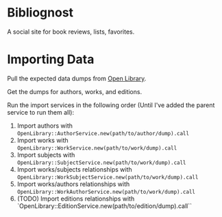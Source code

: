 # Bibliognost

A social site for book reviews, lists, favorites.

# Importing Data

Pull the expected data dumps from [Open Library](https://openlibrary.org/developers/dumps).

Get the dumps for authors, works, and editions.

Run the import services in the following order (Until I've added the parent service to run them all):

1. Import authors with `OpenLibrary::AuthorService.new(path/to/author/dump).call`
2. Import works with `OpenLibrary::WorkService.new(path/to/work/dump).call`
3. Import subjects with `OpenLibrary::SubjectService.new(path/to/work/dump).call`
4. Import works/subjects relationships with `OpenLibrary::WorkSubjectService.new(path/to/work/dump).call`
5. Import works/authors relationships with `OpenLibrary::WorkAuthorService.new(path/to/work/dump).call`
6. (TODO) Import editions relationships with `OpenLibrary::EditionService.new(path/to/edition/dump).call``
